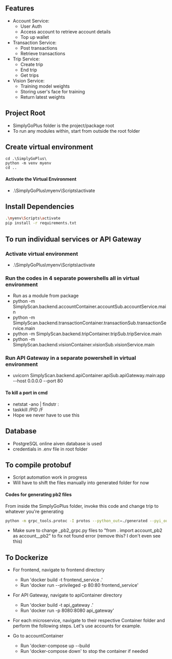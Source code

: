 
## Features
- Account Service:
    - User Auth
    - Access account to retrieve account details
    - Top up wallet
- Transaction Service:
    - Post transactions
    - Retrieve transactions
- Trip Service:
    - Create trip
    - End trip
    - Get trips
- Vision Service:
    - Training model weights
    - Storing user's face for training
    - Return latest weights

## Project Root
- SimplyGoPlus folder is the project/package root
- To run any modules within, start from outside the root folder

## Create virtual environment
```shell
cd .\SimplyGoPlus\
python -m venv myenv
cd ..
```
#### Activate the Virtual Environment
- .\SimplyGoPlus\myenv\Scripts\activate

## Install Dependencies
```sh
.\myenv\Scripts\activate
pip install -r requirements.txt
```


## To run individual services or API Gateway
### Activate virtual environment
- .\SimplyGoPlus\myenv\Scripts\activate

### Run the codes in 4 separate powershells all in virtual environment
- Run as a module from package 
- python -m SimplyScan.backend.accountContainer.accountSub.accountService.main
- python -m SimplyScan.backend.transactionContainer.transactionSub.transactionService.main
- python -m SimplyScan.backend.tripContainer.tripSub.tripService.main
- python -m SimplyScan.backend.visionContainer.visionSub.visionService.main

### Run API Gateway in a separate powershell in virtual environment
- uvicorn SimplyScan.backend.apiContainer.apiSub.apiGateway.main:app --host 0.0.0.0 --port 80

#### To kill a port in cmd
- netstat -ano | findstr :<port number>
- taskkill /PID <pid> /F
- Hope we never have to use this

## Database
- PostgreSQL online aiven database is used
- credentials in .env file in root folder

## To compile protobuf
- Script automation work in progress
- Will have to shift the files manually into generated folder for now
#### Codes for generating pb2 files
From inside the SimplyGoPlus folder, invoke this code and change trip to whatever you're generating
```sh
python -m grpc_tools.protoc -I protos --python_out=./generated --pyi_out=./generated --grpc_python_out=./generated protos/trip.proto
```
- Make sure to change _pb2_grpc.py files to "from . import account_pb2 as account__pb2" to fix not found error (remove this? I don't even see this)

## To Dockerize
- For frontend, navigate to frontend directory
    - Run 'docker build -t frontend_service .'
    - Run 'docker run --privileged -p 80:80 frontend_service'

- For API Gateway, navigate to apiContainer directory
    - Run 'docker build -t api_gateway .'
    - Run 'docker run -p 8080:8080 api_gateway'

- For each microservice, navigate to their respective Container folder and perform the following steps. Let's use accounts for example.
- Go to accountContainer 
    - Run 'docker-compose up --build
    - Run 'docker-compose down' to stop the container if needed